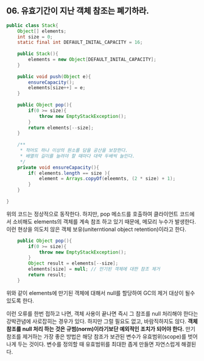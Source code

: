 ## 06. 유효기간이 지난 객체 참조는 폐기하라.
```java
public class Stack{
	Object[] elements;
	int size = 0;
	static final int DEFAULT_INITAL_CAPACITY = 16;
	
	public Stack(){
		elements = new Object[DEFAULT_INITAL_CAPACITY];
	}
	
	public void push(Object e){
		ensureCapacity();
		elements[size++] = e;
	}
	
	public Object pop(){
		if(0 >= size){
			throw new EmptyStackException();
		}
		return elements[--size];
	}
	
	/**
	 * 적어도 하나 이상의 원소를 담을 공산을 보장한다.
	 * 배열의 길이를 늘려야 할 때마다 대략 두배씩 늘인다. 
	 */
	private void ensureCapacity(){
		if( elements.length == size ){
			element = Arrays.copyOf(eleemnts, (2 * size) + 1);
		}
	}
	
}
```
위의 코드는 정상적으로 동작한다. 
하지만, pop 메소드를 호출하여 클라이언트 코드에서 소비해도 elements의 객체를 계속 참조 하고 있기 때문에, 메모리 누수가 발생한다.
이런 현상을 의도치 않은 객체 보유(uniterntional object retention)이라고 한다.

```java
	public Object pop(){
		if(0 >= size){
			throw new EmptyStackException();
		}
		Object result = elements[--size];
		elements[size] = null; // 만기된 객체에 대한 참조 제거
		return result;
	}

``` 
위와 같이 elements에 만기된 객체에 대해서 null를 할당하여 GC의 제거 대상이 될수 있도록 한다.

이런 오류를 한번 접하고 나면, 객체 사용이 끝나면 즉시 그 참조를 null 처리해야 한다는 강박관념에 사로잡히는 경우가 있다.
하지만 그럴 필요도 없고, 바람직하지도 않다. __객체 참조를 null 처리 하는 것은 규범(norm)이라기보단 예외적인 조치가 되어야 한다.__
만기 참조를 제거하는 가장 좋은 방법은 해당 참조가 보관된 변수가 유효범위(scope)를 벗어나게 두는 것이다. 
변수를 정의할 때 유효범위를 최대한 좁게 만들면 자연스럽게 해결된다.
